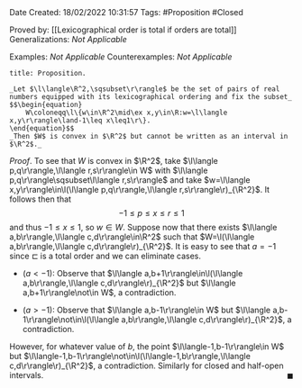 <br />
<br />

Date Created: 18/02/2022 10:31:57
Tags: #Proposition #Closed 

Proved by: [[Lexicographical order is total if orders are total]]
Generalizations: _Not Applicable_

Examples: _Not Applicable_
Counterexamples: _Not Applicable_

``` ad-Proposition
title: Proposition.

_Let $\l\langle\R^2,\sqsubset\r\rangle$ be the set of pairs of real numbers equipped with its lexicographical ordering and fix the subset_
$$\begin{equation}
    W\coloneqq\l\{w\in\R^2\mid\ex x,y\in\R:w=\l\langle x,y\r\rangle\land-1\leq x\leq1\r\}.
\end{equation}$$
_Then $W$ is convex in $\R^2$ but cannot be written as an interval in $\R^2$._

```

_Proof_. To see that $W$ is convex in $\R^2$, take $\l\langle p,q\r\rangle,\l\langle r,s\r\rangle\in W$ with $\l\langle p,q\r\rangle\sqsubset\l\langle r,s\r\rangle$ and take $w=\l\langle x,y\r\rangle\in\l(\l\langle p,q\r\rangle,\l\langle r,s\r\rangle\r)_{\R^2}$. It follows then that
$$\begin{equation}
    -1\leq p\leq x\leq r\leq 1
\end{equation}$$
and thus $-1\leq x\leq 1$, so $w\in W$. Suppose now that there exists $\l\langle a,b\r\rangle,\l\langle c,d\r\rangle\in\R^2$ such that $W=\l(\l\langle a,b\r\rangle,\l\langle c,d\r\rangle\r)_{\R^2}$. It is easy to see that $a=-1$ since $\sqsubset$ is a total order and we can eliminate cases.
* ($a<-1$): Observe that $\l\langle a,b+1\r\rangle\in\l(\l\langle a,b\r\rangle,\l\langle c,d\r\rangle\r)_{\R^2}$ but $\l\langle a,b+1\r\rangle\not\in W$, a contradiction.

* ($a>-1$): Observe that $\l\langle a,b-1\r\rangle\in W$ but $\l\langle a,b-1\r\rangle\not\in\l(\l\langle a,b\r\rangle,\l\langle c,d\r\rangle\r)_{\R^2}$, a contradiction.

However, for whatever value of $b$, the point $\l\langle-1,b-1\r\rangle\in W$ but $\l\langle-1,b-1\r\rangle\not\in\l(\l\langle-1,b\r\rangle,\l\langle c,d\r\rangle\r)_{\R^2}$, a contradiction. Similarly for closed and half-open intervals.<span style="float:right;">$\blacksquare$</span>

